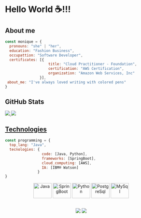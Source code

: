 <div display="inline-block">

# Hello World ☕!!!

## About me
```javascript
const monique = {
  pronouns: "she" | "her",
  education: "Fashion Business",
  occupattion: "Software Developer",
  certificates: [{ 
                    title: "Cloud Practitioner - Foundation",
                    certification: "AWS Certification",
                    organization: "Amazon Web Services, Inc" 
                }],
 about_me: "I've always loved writing with colored pens"
}
```

## GitHub Stats
<a href="https://github.com/mkimie">
  <img heigth="190em" src="https://github-readme-stats.vercel.app/api?username=mkimie&show_icons=true&theme=dracula">
  <img heigth="190em" src="https://github-readme-stats.vercel.app/api/top-langs/?username=mkimie&layout=compact&show_icons=true&theme=dracula">
<br>

## Technologies 
```javascript
const programming = {
  top_lang: "Java",
  tecnologies: { 
                 code: [Java, Python],
                 frameworks: [SpringBoot],
                 cloud_computing: [AWS],
                 IA: [IBM® Watson]
               }
}
```
<div align="center">
  <img height="50" width="60" alt="Java" src="https://cdn.jsdelivr.net/gh/devicons/devicon/icons/java/java-original-wordmark.svg"/>
  <img height="50" width="60" alt="SpringBoot" src="https://cdn.jsdelivr.net/gh/devicons/devicon/icons/spring/spring-original-wordmark.svg"/> 
  <img height="50" width="60" alt="Python" src="https://cdn.jsdelivr.net/gh/devicons/devicon/icons/python/python-original-wordmark.svg"/> 
  <img height="50" width="60" alt="PostgreSql" src="https://cdn.jsdelivr.net/gh/devicons/devicon/icons/postgresql/postgresql-original-wordmark.svg"/>
  <img height="50" width="60" alt="MySql" src="https://cdn.jsdelivr.net/gh/devicons/devicon/icons/mysql/mysql-original-wordmark.svg"/>
<br>
</div>

## 
<div align="center">
  <a href = "mailto:mkhamatsu@outlook.com"><img src="https://img.shields.io/badge/-Gmail-%23333?style=for-the-badge&logo=gmail&logoColor=white" target="_blank"></a>
  <a href="https://www.linkedin.com/in/moniquehamatsu/" target="_blank"><img src="https://img.shields.io/badge/-LinkedIn-%230077B5?style=for-the-badge&logo=linkedin&logoColor=white" target="_blank"></a> 
</div>

</div>








